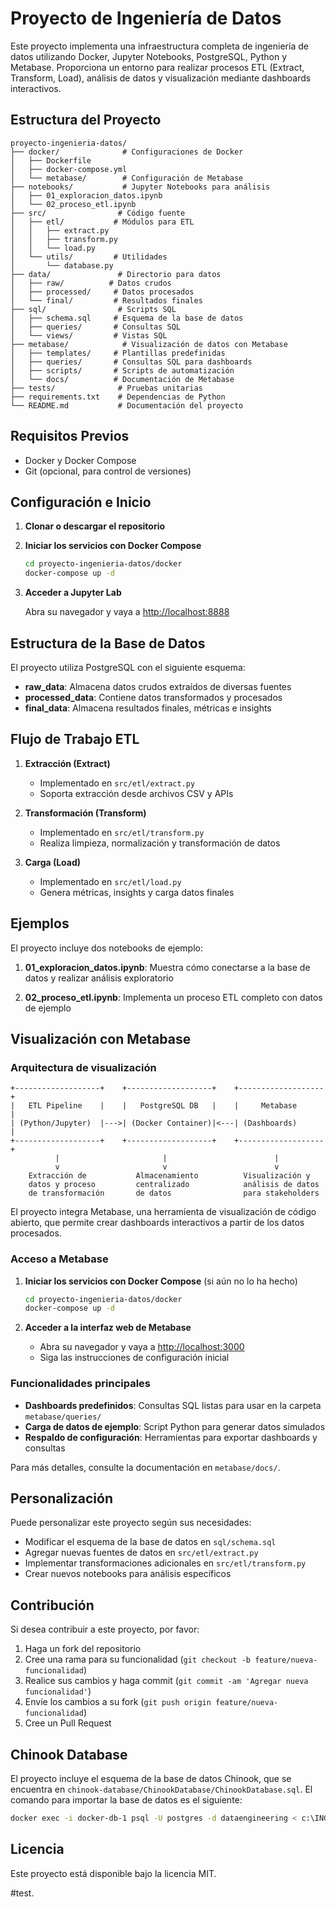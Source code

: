 # Proyecto de Ingeniería de Datos

Este proyecto implementa una infraestructura completa de ingeniería de datos utilizando Docker, Jupyter Notebooks, PostgreSQL, Python y Metabase. Proporciona un entorno para realizar procesos ETL (Extract, Transform, Load), análisis de datos y visualización mediante dashboards interactivos.

## Estructura del Proyecto

```
proyecto-ingenieria-datos/
├── docker/              # Configuraciones de Docker
│   ├── Dockerfile
│   ├── docker-compose.yml
│   └── metabase/        # Configuración de Metabase
├── notebooks/           # Jupyter Notebooks para análisis
│   ├── 01_exploracion_datos.ipynb
│   └── 02_proceso_etl.ipynb
├── src/                # Código fuente
│   ├── etl/           # Módulos para ETL
│   │   ├── extract.py
│   │   ├── transform.py
│   │   └── load.py
│   └── utils/         # Utilidades
│       └── database.py
├── data/               # Directorio para datos
│   ├── raw/          # Datos crudos
│   ├── processed/     # Datos procesados
│   └── final/         # Resultados finales
├── sql/                # Scripts SQL
│   ├── schema.sql     # Esquema de la base de datos
│   ├── queries/       # Consultas SQL
│   └── views/         # Vistas SQL
├── metabase/            # Visualización de datos con Metabase
│   ├── templates/     # Plantillas predefinidas
│   ├── queries/       # Consultas SQL para dashboards
│   ├── scripts/       # Scripts de automatización
│   └── docs/          # Documentación de Metabase
├── tests/              # Pruebas unitarias
├── requirements.txt    # Dependencias de Python
└── README.md           # Documentación del proyecto
```

## Requisitos Previos

- Docker y Docker Compose
- Git (opcional, para control de versiones)

## Configuración e Inicio

1. **Clonar o descargar el repositorio**

2. **Iniciar los servicios con Docker Compose**

   ```bash
   cd proyecto-ingenieria-datos/docker
   docker-compose up -d
   ```

3. **Acceder a Jupyter Lab**

   Abra su navegador y vaya a [http://localhost:8888](http://localhost:8888)

## Estructura de la Base de Datos

El proyecto utiliza PostgreSQL con el siguiente esquema:

- **raw_data**: Almacena datos crudos extraídos de diversas fuentes
- **processed_data**: Contiene datos transformados y procesados
- **final_data**: Almacena resultados finales, métricas e insights

## Flujo de Trabajo ETL

1. **Extracción (Extract)**
   - Implementado en `src/etl/extract.py`
   - Soporta extracción desde archivos CSV y APIs

2. **Transformación (Transform)**
   - Implementado en `src/etl/transform.py`
   - Realiza limpieza, normalización y transformación de datos

3. **Carga (Load)**
   - Implementado en `src/etl/load.py`
   - Genera métricas, insights y carga datos finales

## Ejemplos

El proyecto incluye dos notebooks de ejemplo:

1. **01_exploracion_datos.ipynb**: Muestra cómo conectarse a la base de datos y realizar análisis exploratorio

2. **02_proceso_etl.ipynb**: Implementa un proceso ETL completo con datos de ejemplo

## Visualización con Metabase

### Arquitectura de visualización

```
+-------------------+    +-------------------+    +-------------------+
|   ETL Pipeline    |    |   PostgreSQL DB   |    |     Metabase      |
| (Python/Jupyter)  |--->| (Docker Container)|<---| (Dashboards)      |
+-------------------+    +-------------------+    +-------------------+
          |                       |                        |
          v                       v                        v
    Extracción de           Almacenamiento          Visualización y
    datos y proceso         centralizado            análisis de datos
    de transformación       de datos                para stakeholders
```

El proyecto integra Metabase, una herramienta de visualización de código abierto, que permite crear dashboards interactivos a partir de los datos procesados.

### Acceso a Metabase

1. **Iniciar los servicios con Docker Compose** (si aún no lo ha hecho)
   ```bash
   cd proyecto-ingenieria-datos/docker
   docker-compose up -d
   ```

2. **Acceder a la interfaz web de Metabase**
   - Abra su navegador y vaya a [http://localhost:3000](http://localhost:3000)
   - Siga las instrucciones de configuración inicial

### Funcionalidades principales

- **Dashboards predefinidos**: Consultas SQL listas para usar en la carpeta `metabase/queries/`
- **Carga de datos de ejemplo**: Script Python para generar datos simulados
- **Respaldo de configuración**: Herramientas para exportar dashboards y consultas

Para más detalles, consulte la documentación en `metabase/docs/`.

## Personalización

Puede personalizar este proyecto según sus necesidades:

- Modificar el esquema de la base de datos en `sql/schema.sql`
- Agregar nuevas fuentes de datos en `src/etl/extract.py`
- Implementar transformaciones adicionales en `src/etl/transform.py`
- Crear nuevos notebooks para análisis específicos

## Contribución

Si desea contribuir a este proyecto, por favor:

1. Haga un fork del repositorio
2. Cree una rama para su funcionalidad (`git checkout -b feature/nueva-funcionalidad`)
3. Realice sus cambios y haga commit (`git commit -am 'Agregar nueva funcionalidad'`)
4. Envíe los cambios a su fork (`git push origin feature/nueva-funcionalidad`)
5. Cree un Pull Request


## Chinook Database

El proyecto incluye el esquema de la base de datos Chinook, que se encuentra en `chinook-database/ChinookDatabase/ChinookDatabase.sql`.
El comando para importar la base de datos es el siguiente:

```bash
docker exec -i docker-db-1 psql -U postgres -d dataengineering < c:\INGENIERIA-DATOS\proyecto-ingenieria-datos\chinook-database\ChinookDatabase\DataSources\Chinook_PostgreSql.sql
```

## Licencia

Este proyecto está disponible bajo la licencia MIT.

#test.